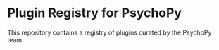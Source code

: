 # Plugin Registry for PsychoPy

This repository contains a registry of plugins curated by the PsychoPy team. 
